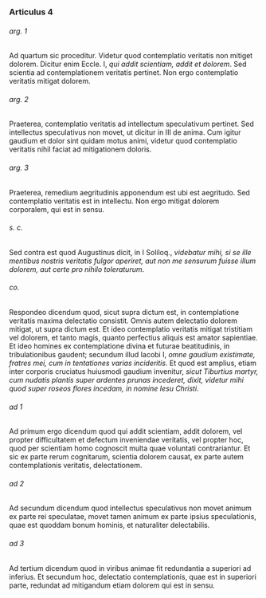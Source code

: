 ### Articulus 4

###### arg. 1
Ad quartum sic proceditur. Videtur quod contemplatio veritatis non mitiget dolorem. Dicitur enim Eccle. I, *qui addit scientiam, addit et dolorem*. Sed scientia ad contemplationem veritatis pertinet. Non ergo contemplatio veritatis mitigat dolorem.

###### arg. 2
Praeterea, contemplatio veritatis ad intellectum speculativum pertinet. Sed intellectus speculativus non movet, ut dicitur in III de anima. Cum igitur gaudium et dolor sint quidam motus animi, videtur quod contemplatio veritatis nihil faciat ad mitigationem doloris.

###### arg. 3
Praeterea, remedium aegritudinis apponendum est ubi est aegritudo. Sed contemplatio veritatis est in intellectu. Non ergo mitigat dolorem corporalem, qui est in sensu.

###### s. c.
Sed contra est quod Augustinus dicit, in I Soliloq., *videbatur mihi, si se ille mentibus nostris veritatis fulgor aperiret, aut non me sensurum fuisse illum dolorem, aut certe pro nihilo toleraturum*.

###### co.
Respondeo dicendum quod, sicut supra dictum est, in contemplatione veritatis maxima delectatio consistit. Omnis autem delectatio dolorem mitigat, ut supra dictum est. Et ideo contemplatio veritatis mitigat tristitiam vel dolorem, et tanto magis, quanto perfectius aliquis est amator sapientiae. Et ideo homines ex contemplatione divina et futurae beatitudinis, in tribulationibus gaudent; secundum illud Iacobi I, *omne gaudium existimate, fratres mei, cum in tentationes varias incideritis*. Et quod est amplius, etiam inter corporis cruciatus huiusmodi gaudium invenitur, *sicut Tiburtius martyr, cum nudatis plantis super ardentes prunas incederet, dixit, videtur mihi quod super roseos flores incedam, in nomine Iesu Christi*.

###### ad 1
Ad primum ergo dicendum quod qui addit scientiam, addit dolorem, vel propter difficultatem et defectum inveniendae veritatis, vel propter hoc, quod per scientiam homo cognoscit multa quae voluntati contrariantur. Et sic ex parte rerum cognitarum, scientia dolorem causat, ex parte autem contemplationis veritatis, delectationem.

###### ad 2
Ad secundum dicendum quod intellectus speculativus non movet animum ex parte rei speculatae, movet tamen animum ex parte ipsius speculationis, quae est quoddam bonum hominis, et naturaliter delectabilis.

###### ad 3
Ad tertium dicendum quod in viribus animae fit redundantia a superiori ad inferius. Et secundum hoc, delectatio contemplationis, quae est in superiori parte, redundat ad mitigandum etiam dolorem qui est in sensu.

